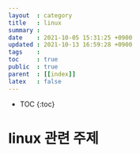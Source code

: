 ```yaml
---
layout  : category
title   : linux
summary : 
date    : 2021-10-05 15:31:25 +0900
updated : 2021-10-13 16:59:28 +0900
tags    : 
toc     : true
public  : true
parent  : [[index]]
latex   : false
---
```

* TOC
{:toc}

# linux 관련 주제
